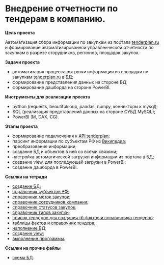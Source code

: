 # Внедрение отчетности по тендерам в компанию. 

**Цель проекта**

Автоматизация сбора информации по закупкам  из портала [tenderplan.ru](https://tenderplan.ru/) и формирование автоматизированной управленческой отчетности по закупкам в разрезе сторудников, регионов, площадок закупок.

**Задачи проекта**

- автоматизация процесса выгрузки информации из площадки по закупкам [tenderplan.ru](https://tenderplan.ru/) в БД;
- формирование представления данных на стороне БД;
- формирование дашборда на стороне PowerBI.

**Инструменты для реализации проекта**

- python (requests, beautifulsoup, pandas, numpy, коннекторы к mysql);
- SQL (реализация представлений данных на стороне СУБД MySQL);
- PowerBI (M, DAX, CG).

**Этапы проекта**

- формирование подключения к [API tenderplan](https://tenderplan.ru/api/doc/);
- парсинг информации по субъектам РФ из [Википедиа](https://ru.wikipedia.org/wiki/%D0%A1%D1%83%D0%B1%D1%8A%D0%B5%D0%BA%D1%82%D1%8B_%D0%A0%D0%BE%D1%81%D1%81%D0%B8%D0%B9%D1%81%D0%BA%D0%BE%D0%B9_%D0%A4%D0%B5%D0%B4%D0%B5%D1%80%D0%B0%D1%86%D0%B8%D0%B8);
- преобразование информации;
- создание БД и объектов в ней со всеми связями;
- настройка автоматической загрузки информации из портала в БД;
- создание view, для последующей загрузки в PowerBI;
- создание дашборда в PowerBI.

**Ссылки на тетради**

- [создание БД](https://github.com/PopovDmitry1991/Tender_project/blob/main/tender/create_DB.ipynb);
- [справочник субъектов РФ](https://github.com/PopovDmitry1991/Tender_project/blob/main/tender/dict_region.ipynb);
- [справочник меток закупок](https://github.com/PopovDmitry1991/Tender_project/blob/main/tender/dict_marks.ipynb);
- [справочник сотрудников компании](https://github.com/PopovDmitry1991/Tender_project/blob/main/tender/dict_users.ipynb);
- [справочник статусов закупок](https://github.com/PopovDmitry1991/Tender_project/blob/main/tender/dict_status.ipynb);
- [справочник типов закупки](https://github.com/PopovDmitry1991/Tender_project/blob/main/tender/dict_placingway.ipynb);
- [список тендеров для создания тб фактов и справочника тендеров](https://github.com/PopovDmitry1991/Tender_project/blob/main/tender/lst_%D1%82enders.ipynb);
- [таблицы фактов и справочник тендера](https://github.com/PopovDmitry1991/Tender_project/blob/main/tender/df_tenders.ipynb);
- [наполнение БД](https://github.com/PopovDmitry1991/Tender_project/blob/main/tender/alter_incert_DB.ipynb);
- [создание view](https://github.com/PopovDmitry1991/Tender_project/blob/main/tender/creat_view.ipynb);
- [выполнение программы](https://github.com/PopovDmitry1991/Tender_project/blob/main/tender/%D0%9E%D1%82%D1%80%D0%B0%D0%B1%D0%BE%D1%82%D0%BA%D0%B0%20%D1%81%D0%BA%D1%80%D0%B8%D0%BF%D1%82%D0%BE%D0%B2.ipynb).

**Ссылки на прочие файлы**

- [схема БД](https://github.com/PopovDmitry1991/Tender_project/blob/main/tender/%D0%A1%D1%85%D0%B5%D0%BC%D0%B0%20%D0%91%D0%94.png).
